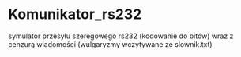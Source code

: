 # Komunikator_rs232
symulator przesyłu szeregowego rs232 (kodowanie do bitów) wraz z cenzurą wiadomości (wulgaryzmy wczytywane ze slownik.txt)
